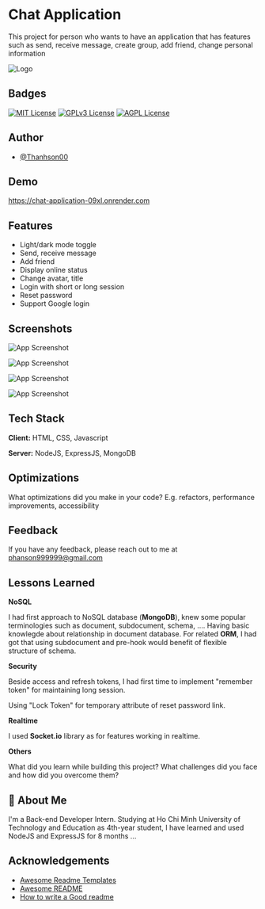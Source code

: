 
# Chat Application

This project for person who wants to have an application that has features such as send, receive message, create group, add friend, change personal information


![Logo](https://th.bing.com/th/id/R.37cbc9c5d75e85b4056dbccae52292d4?rik=VRUX8s5rCP6a9g&riu=http%3a%2f%2fchatvia-light.vue.themesbrand.com%2fimg%2flogo-dark.37cbc9c5.png&ehk=lwh%2bhezx4O4UyZxEOxg%2bAbjfWZItc8XmSmc0lgJWjEw%3d&risl=&pid=ImgRaw&r=0)


## Badges

[![MIT License](https://img.shields.io/badge/License-MIT-green.svg)](https://choosealicense.com/licenses/mit/)
[![GPLv3 License](https://img.shields.io/badge/License-GPL%20v3-yellow.svg)](https://opensource.org/licenses/)
[![AGPL License](https://img.shields.io/badge/license-AGPL-blue.svg)](http://www.gnu.org/licenses/agpl-3.0)


## Author

- [@Thanhson00](https://github.com/ThanhSon00)


## Demo

https://chat-application-09xl.onrender.com


## Features

- Light/dark mode toggle
- Send, receive message
- Add friend
- Display online status
- Change avatar, title
- Login with short or long session
- Reset password
- Support Google login



## Screenshots

![App Screenshot](https://res.cloudinary.com/dfnm6sooi/image/upload/f_auto,q_auto/zbxjcwdur3ohdze5jsvc)

![App Screenshot](https://res.cloudinary.com/dfnm6sooi/image/upload/f_auto,q_auto/grkvfjlv3p4xgn9qt9wp)

![App Screenshot](https://res.cloudinary.com/dfnm6sooi/image/upload/f_auto,q_auto/boqjutpshxhb6f7hghsd)

![App Screenshot](https://res.cloudinary.com/dfnm6sooi/image/upload/f_auto,q_auto/saeoa4yfl7rdmprdrsrg)





## Tech Stack

**Client:** HTML, CSS, Javascript

**Server:** NodeJS, ExpressJS, MongoDB


## Optimizations

What optimizations did you make in your code? E.g. refactors, performance improvements, accessibility


## Feedback

If you have any feedback, please reach out to me at phanson999999@gmail.com


## Lessons Learned
**NoSQL**

I had first approach to NoSQL database (**MongoDB**), knew some popular terminologies such as document, subdocument, schema, .... Having basic knowlegde about relationship in document database. For related **ORM**, I had got that using subdocument and pre-hook would benefit of flexible structure of schema.

**Security**

Beside access and refresh tokens, I had first time to implement "remember token" for maintaining long session. 

Using "Lock Token" for temporary attribute of reset password link.

**Realtime**

I used **Socket.io** library as for features working in realtime.   

**Others**

What did you learn while building this project? What challenges did you face and how did you overcome them?


## 🚀 About Me
I'm a Back-end Developer Intern. Studying at Ho Chi Minh University of Technology and Education as 4th-year student, I have learned and used NodeJS and ExpressJS for 8 months ... 


## Acknowledgements

 - [Awesome Readme Templates](https://awesomeopensource.com/project/elangosundar/awesome-README-templates)
 - [Awesome README](https://github.com/matiassingers/awesome-readme)
 - [How to write a Good readme](https://bulldogjob.com/news/449-how-to-write-a-good-readme-for-your-github-project)

